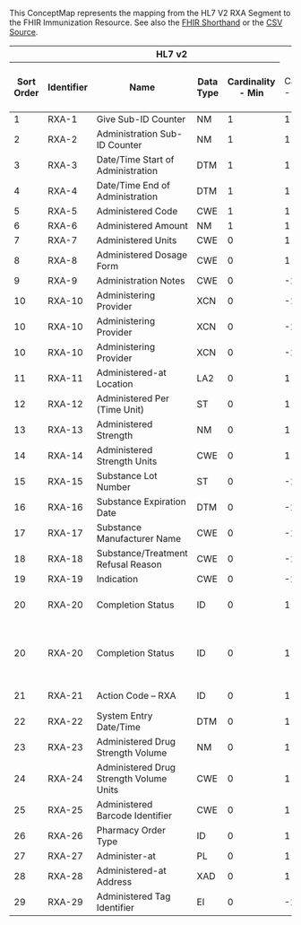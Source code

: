 
This ConceptMap represents the mapping from the HL7 V2 RXA Segment to the FHIR Immunization Resource. See also the <a href='https://github.com/HL7/v2-to-fhir/blob/master/tank/Segment RXA to Immunization.fsh'>FHIR Shorthand</a> or the <a href='https://github.com/HL7/v2-to-fhir/blob/master/mappings/segments/HL7 Segment - FHIR R4_ RXA[Immunization] - RXA.csv'>CSV Source</a>.
<table class='grid'><thead>
<tr><th colspan='6'>HL7 v2</th><th colspan='3'>Condition (IF True, args)</th><th colspan='7'>HL7 FHIR</th><th rowspan='2'>Comments</th></tr>
<tr><th title='Rows are listed in sequence of how they appear in the v2 standard. The first column, Sort Order, provides a sort order that can re-create the original v2 standard sequence in case one opts to re-sort/filter the rows.'>Sort Order</th><th title='Contains the formal Segment Name and Field Sequence according to the base standard using &quot;-&quot; as the delimiter.'>Identifier</th><th title='The formal name of the field in the most current published version.'>Name</th><th title='The data type of the field in the most current published version if not deprecated, otherwise the data type at the time it was deprecated and removed.'>Data Type</th><th title='The V2 min cardinality expressed numerically.'>Cardinality - Min</th><td style='border-right: 2px' title='The V2 max cardinality expressed numerically.'>Cardinality - Max</td><th title='Condition in an easy to read syntax (Computable ANTLR)'>Computable ANTLR</th><th title='Condition in FHIRPath Notation'>Computable FHIRPath</th><td style='border-right: 2px' title='Condition expressed in narrative form'>Narrative</td><th title='An existing FHIR attribute in the target FHIR version.'>FHIR Attribute</th><th title='A proposed extension. It will be expressed with #ext-...# around the proposed name. '>Extension</th><th title='The FHIR attribute&apos;s data type in the target FHIR version.'>Data Type</th><th title='The FHIR min cardinality expressed numerically.'>Cardinality - Min</th><td style='border-right: 2px' title='The FHIR max cardinality expressed numerically.'>Cardinality - Max</td><th title='The URL to the Data Type Map that is to be used for the attribute in this segment.'>Data Type Mapping</th><th title='The fixed or computed value to assign'>Assignment</th><th title='The URL to the Vocabulary Map that is to be used for the coded element for this attribute.'>Vocabulary Mapping<br/>(IS, ID, CE, CEN, CWE)</th></tr></thead>
<tbody>
<tr><td>1</td><td>RXA-1</td><td>Give Sub-ID Counter</td><td>NM</td><td>1</td><td style='border-right: 2px'>1</td><td></td><td></td><td style='border-right: 2px'></td><td></td><td></td><td></td><td></td><td></td><td></td><td></td><td></td><td></td></tr>
<tr><td>2</td><td>RXA-2</td><td>Administration Sub-ID Counter</td><td>NM</td><td>1</td><td style='border-right: 2px'>1</td><td></td><td></td><td style='border-right: 2px'></td><td></td><td></td><td></td><td></td><td></td><td></td><td></td><td></td><td></td></tr>
<tr><td>3</td><td>RXA-3</td><td>Date/Time Start of Administration</td><td>DTM</td><td>1</td><td style='border-right: 2px'>1</td><td></td><td></td><td style='border-right: 2px'></td><td><a href='https://hl7.org/fhir/R4/Immunization.Immunization-definitions.html#Immunization.occurrenceDateTime'>Immunization.occurrenceDateTime</a></td><td></td><td><a href='https://hl7.org/fhir/R4/Immunization.Immunization-definitions.html#Immunization.dateTime'>Immunization.dateTime</a></td><td>1</td><td>1</td><td></td><td></td><td></td><td></td></tr>
<tr><td>4</td><td>RXA-4</td><td>Date/Time End of Administration</td><td>DTM</td><td>1</td><td style='border-right: 2px'>1</td><td></td><td></td><td style='border-right: 2px'></td><td></td><td></td><td></td><td></td><td></td><td></td><td></td><td></td><td></td></tr>
<tr><td>5</td><td>RXA-5</td><td>Administered Code</td><td>CWE</td><td>1</td><td style='border-right: 2px'>1</td><td></td><td></td><td style='border-right: 2px'></td><td><a href='https://hl7.org/fhir/R4/Immunization.Immunization-definitions.html#Immunization.vaccineCode'>Immunization.vaccineCode</a></td><td></td><td><a href='https://hl7.org/fhir/R4/Immunization.Immunization-definitions.html#Immunization.CodeableConcept'>Immunization.CodeableConcept</a></td><td>1</td><td>1</td><td><a href='ConceptMap-datatype-cwe-to-codeableconcept.html'>CWE[CodeableConcept]</a></td><td></td><td></td><td></td></tr>
<tr><td>6</td><td>RXA-6</td><td>Administered Amount</td><td>NM</td><td>1</td><td style='border-right: 2px'>1</td><td></td><td></td><td style='border-right: 2px'></td><td><a href='https://hl7.org/fhir/R4/Immunization.Immunization-definitions.html#Immunization.doseQuantity.value'>Immunization.doseQuantity.value</a></td><td></td><td><a href='https://hl7.org/fhir/R4/Immunization.Immunization-definitions.html#Immunization.decimal'>Immunization.decimal</a></td><td>0</td><td>1</td><td></td><td></td><td></td><td></td></tr>
<tr><td>7</td><td>RXA-7</td><td>Administered Units</td><td>CWE</td><td>0</td><td style='border-right: 2px'>1</td><td></td><td></td><td style='border-right: 2px'></td><td><a href='https://hl7.org/fhir/R4/Immunization.Immunization-definitions.html#Immunization.doseQuantity'>Immunization.doseQuantity</a></td><td></td><td><a href='https://hl7.org/fhir/R4/Immunization.Immunization-definitions.html#Immunization.SimpleQuantity'>Immunization.SimpleQuantity</a></td><td>0</td><td>1</td><td><a href='ConceptMap-datatype-cwe-to-quantity.html'>CWE[Quantity]</a></td><td></td><td></td><td></td></tr>
<tr><td>8</td><td>RXA-8</td><td>Administered Dosage Form</td><td>CWE</td><td>0</td><td style='border-right: 2px'>1</td><td></td><td></td><td style='border-right: 2px'></td><td></td><td></td><td></td><td></td><td></td><td></td><td></td><td></td><td></td></tr>
<tr><td>9</td><td>RXA-9</td><td>Administration Notes</td><td>CWE</td><td>0</td><td style='border-right: 2px'>-1</td><td></td><td></td><td style='border-right: 2px'></td><td></td><td></td><td></td><td></td><td></td><td></td><td></td><td></td><td></td></tr>
<tr><td>10</td><td>RXA-10</td><td>Administering Provider</td><td>XCN</td><td>0</td><td style='border-right: 2px'>-1</td><td></td><td></td><td style='border-right: 2px'></td><td><a href='https://hl7.org/fhir/R4/Immunization.Immunization-definitions.html#Immunization.performer.actor'>Immunization.performer.actor</a>(<a href='https://hl7.org/fhir/R4/Immunization.Immunization-definitions.html#Immunization.Practitioner'>Immunization.Practitioner</a>)</td><td></td><td><a href='https://hl7.org/fhir/R4/references.html'>Reference</a>(<a href='https://hl7.org/fhir/R4/Immunization.Immunization-definitions.html#Immunization.Practitioner'>Immunization.Practitioner</a>)</td><td>0</td><td>-1</td><td><a href='ConceptMap-datatype-xcn-to-practitioner.html'>XCN[Practitioner]</a></td><td></td><td></td><td></td></tr>
<tr><td>10</td><td>RXA-10</td><td>Administering Provider</td><td>XCN</td><td>0</td><td style='border-right: 2px'>-1</td><td></td><td></td><td style='border-right: 2px'></td><td><a href='https://hl7.org/fhir/R4/Immunization.Immunization-definitions.html#Immunization.performer.function.coding.code'>Immunization.performer.function.coding.code</a></td><td></td><td><a href='https://hl7.org/fhir/R4/Immunization.Immunization-definitions.html#Immunization.code'>Immunization.code</a></td><td></td><td></td><td></td><td></td><td>"AP"</td><td></td></tr>
<tr><td>10</td><td>RXA-10</td><td>Administering Provider</td><td>XCN</td><td>0</td><td style='border-right: 2px'>-1</td><td></td><td></td><td style='border-right: 2px'></td><td><a href='https://hl7.org/fhir/R4/Immunization.Immunization-definitions.html#Immunization.performer.function.coding.system'>Immunization.performer.function.coding.system</a></td><td></td><td><a href='https://hl7.org/fhir/R4/Immunization.Immunization-definitions.html#Immunization.uri'>Immunization.uri</a></td><td></td><td></td><td></td><td></td><td>"<a href='http://terminology.hl7.org/CodeSystem/v2-0443'>http://terminology.hl7.org/CodeSystem/v2-0443</a>"</td><td></td></tr>
<tr><td>11</td><td>RXA-11</td><td>Administered-at Location</td><td>LA2</td><td>0</td><td style='border-right: 2px'>1</td><td></td><td></td><td style='border-right: 2px'></td><td></td><td></td><td></td><td></td><td></td><td></td><td></td><td></td><td></td></tr>
<tr><td>12</td><td>RXA-12</td><td>Administered Per (Time Unit)</td><td>ST</td><td>0</td><td style='border-right: 2px'>1</td><td></td><td></td><td style='border-right: 2px'></td><td></td><td></td><td></td><td></td><td></td><td></td><td></td><td></td><td></td></tr>
<tr><td>13</td><td>RXA-13</td><td>Administered Strength</td><td>NM</td><td>0</td><td style='border-right: 2px'>1</td><td></td><td></td><td style='border-right: 2px'></td><td></td><td></td><td></td><td></td><td></td><td></td><td></td><td></td><td></td></tr>
<tr><td>14</td><td>RXA-14</td><td>Administered Strength Units</td><td>CWE</td><td>0</td><td style='border-right: 2px'>1</td><td></td><td></td><td style='border-right: 2px'></td><td></td><td></td><td></td><td></td><td></td><td></td><td></td><td></td><td></td></tr>
<tr><td>15</td><td>RXA-15</td><td>Substance Lot Number</td><td>ST</td><td>0</td><td style='border-right: 2px'>-1</td><td></td><td></td><td style='border-right: 2px'></td><td><a href='https://hl7.org/fhir/R4/Immunization.Immunization-definitions.html#Immunization.lotNumber'>Immunization.lotNumber</a></td><td></td><td><a href='https://hl7.org/fhir/R4/Immunization.Immunization-definitions.html#Immunization.string'>Immunization.string</a></td><td>0</td><td>1</td><td></td><td></td><td></td><td></td></tr>
<tr><td>16</td><td>RXA-16</td><td>Substance Expiration Date</td><td>DTM</td><td>0</td><td style='border-right: 2px'>-1</td><td></td><td></td><td style='border-right: 2px'></td><td><a href='https://hl7.org/fhir/R4/Immunization.Immunization-definitions.html#Immunization.expirationDate'>Immunization.expirationDate</a></td><td></td><td><a href='https://hl7.org/fhir/R4/Immunization.Immunization-definitions.html#Immunization.date'>Immunization.date</a></td><td>0</td><td>1</td><td></td><td></td><td></td><td></td></tr>
<tr><td>17</td><td>RXA-17</td><td>Substance Manufacturer Name</td><td>CWE</td><td>0</td><td style='border-right: 2px'>-1</td><td></td><td></td><td style='border-right: 2px'></td><td><a href='https://hl7.org/fhir/R4/Immunization.Immunization-definitions.html#Immunization.manufacturer'>Immunization.manufacturer</a>(<a href='https://hl7.org/fhir/R4/Immunization.Immunization-definitions.html#Immunization.Organization'>Immunization.Organization</a>)</td><td></td><td><a href='https://hl7.org/fhir/R4/references.html'>Reference</a>(<a href='https://hl7.org/fhir/R4/Immunization.Immunization-definitions.html#Immunization.Organization'>Immunization.Organization</a>)</td><td>0</td><td>1</td><td><a href='ConceptMap-datatype-cwe-to-organization.html'>CWE[Organization]</a></td><td></td><td></td><td></td></tr>
<tr><td>18</td><td>RXA-18</td><td>Substance/Treatment Refusal Reason</td><td>CWE</td><td>0</td><td style='border-right: 2px'>-1</td><td></td><td></td><td style='border-right: 2px'></td><td><a href='https://hl7.org/fhir/R4/Immunization.Immunization-definitions.html#Immunization.statusReason'>Immunization.statusReason</a></td><td></td><td><a href='https://hl7.org/fhir/R4/Immunization.Immunization-definitions.html#Immunization.CodeableConcept'>Immunization.CodeableConcept</a></td><td>0</td><td>1</td><td><a href='ConceptMap-datatype-cwe-to-codeableconcept.html'>CWE[CodeableConcept]</a></td><td></td><td></td><td></td></tr>
<tr><td>19</td><td>RXA-19</td><td>Indication</td><td>CWE</td><td>0</td><td style='border-right: 2px'>-1</td><td></td><td></td><td style='border-right: 2px'></td><td><a href='https://hl7.org/fhir/R4/Immunization.Immunization-definitions.html#Immunization.reasonCode'>Immunization.reasonCode</a></td><td></td><td><a href='https://hl7.org/fhir/R4/Immunization.Immunization-definitions.html#Immunization.CodeableConcept'>Immunization.CodeableConcept</a></td><td>0</td><td>1</td><td><a href='ConceptMap-datatype-cwe-to-codeableconcept.html'>CWE[CodeableConcept]</a></td><td></td><td></td><td></td></tr>
<tr><td>20</td><td>RXA-20</td><td>Completion Status</td><td>ID</td><td>0</td><td style='border-right: 2px'>1</td><td>IF RXA-21 NOT EQUALS "D"</td><td></td><td style='border-right: 2px'></td><td><a href='https://hl7.org/fhir/R4/Immunization.Immunization-definitions.html#Immunization.status'>Immunization.status</a></td><td></td><td><a href='https://hl7.org/fhir/R4/Immunization.Immunization-definitions.html#Immunization.code'>Immunization.code</a></td><td>1</td><td>1</td><td></td><td>CompletionStatus</td><td></td><td></td></tr>
<tr><td>20</td><td>RXA-20</td><td>Completion Status</td><td>ID</td><td>0</td><td style='border-right: 2px'>1</td><td>IF NOT VALUED AND RXA-21 NOT EQUALS "D"</td><td></td><td style='border-right: 2px'></td><td><a href='https://hl7.org/fhir/R4/Immunization.Immunization-definitions.html#Immunization.status'>Immunization.status</a></td><td></td><td><a href='https://hl7.org/fhir/R4/Immunization.Immunization-definitions.html#Immunization.code'>Immunization.code</a></td><td>1</td><td>1</td><td></td><td></td><td>"completed"</td><td></td></tr>
<tr><td>21</td><td>RXA-21</td><td>Action Code – RXA</td><td>ID</td><td>0</td><td style='border-right: 2px'>1</td><td>IF RXA-21 EQUALS "D"</td><td></td><td style='border-right: 2px'></td><td><a href='https://hl7.org/fhir/R4/Immunization.Immunization-definitions.html#Immunization.status'>Immunization.status</a></td><td></td><td><a href='https://hl7.org/fhir/R4/Immunization.Immunization-definitions.html#Immunization.code'>Immunization.code</a></td><td>1</td><td>1</td><td></td><td></td><td>"entered-in-error"</td><td></td></tr>
<tr><td>22</td><td>RXA-22</td><td>System Entry Date/Time</td><td>DTM</td><td>0</td><td style='border-right: 2px'>1</td><td>IF RXA-21 EQUALS "A"</td><td></td><td style='border-right: 2px'></td><td><a href='https://hl7.org/fhir/R4/Immunization.Immunization-definitions.html#Immunization.recorded'>Immunization.recorded</a></td><td></td><td><a href='https://hl7.org/fhir/R4/Immunization.Immunization-definitions.html#Immunization.dateTime'>Immunization.dateTime</a></td><td>0</td><td>1</td><td></td><td></td><td></td><td></td></tr>
<tr><td>23</td><td>RXA-23</td><td>Administered Drug Strength Volume</td><td>NM</td><td>0</td><td style='border-right: 2px'>1</td><td></td><td></td><td style='border-right: 2px'></td><td></td><td></td><td></td><td></td><td></td><td></td><td></td><td></td><td></td></tr>
<tr><td>24</td><td>RXA-24</td><td>Administered Drug Strength Volume Units</td><td>CWE</td><td>0</td><td style='border-right: 2px'>1</td><td></td><td></td><td style='border-right: 2px'></td><td></td><td></td><td></td><td></td><td></td><td></td><td></td><td></td><td></td></tr>
<tr><td>25</td><td>RXA-25</td><td>Administered Barcode Identifier</td><td>CWE</td><td>0</td><td style='border-right: 2px'>1</td><td></td><td></td><td style='border-right: 2px'></td><td></td><td></td><td></td><td></td><td></td><td></td><td></td><td></td><td></td></tr>
<tr><td>26</td><td>RXA-26</td><td>Pharmacy Order Type</td><td>ID</td><td>0</td><td style='border-right: 2px'>1</td><td></td><td></td><td style='border-right: 2px'></td><td></td><td></td><td></td><td></td><td></td><td></td><td></td><td></td><td></td></tr>
<tr><td>27</td><td>RXA-27</td><td>Administer-at</td><td>PL</td><td>0</td><td style='border-right: 2px'>1</td><td></td><td></td><td style='border-right: 2px'></td><td><a href='https://hl7.org/fhir/R4/Immunization.Immunization-definitions.html#Immunization.location'>Immunization.location</a>(<a href='https://hl7.org/fhir/R4/Immunization.Immunization-definitions.html#Immunization.Location'>Immunization.Location</a>)</td><td></td><td><a href='https://hl7.org/fhir/R4/references.html'>Reference</a>(<a href='https://hl7.org/fhir/R4/Immunization.Immunization-definitions.html#Immunization.Location'>Immunization.Location</a>)</td><td>0</td><td>1</td><td><a href='ConceptMap-datatype-pl-to-location.html'>PL[Location]</a></td><td></td><td></td><td></td></tr>
<tr><td>28</td><td>RXA-28</td><td>Administered-at Address</td><td>XAD</td><td>0</td><td style='border-right: 2px'>1</td><td></td><td></td><td style='border-right: 2px'></td><td><a href='https://hl7.org/fhir/R4/Immunization.Immunization-definitions.html#Immunization.location'>Immunization.location</a>(<a href='https://hl7.org/fhir/R4/Immunization.Immunization-definitions.html#Immunization.Location.address'>Immunization.Location.address</a>)</td><td></td><td><a href='https://hl7.org/fhir/R4/Immunization.Immunization-definitions.html#Immunization.Address'>Immunization.Address</a></td><td>0</td><td>1</td><td><a href='ConceptMap-datatype-xad-to-address.html'>XAD[Address]</a></td><td></td><td></td><td></td></tr>
<tr><td>29</td><td>RXA-29</td><td>Administered Tag Identifier</td><td>EI</td><td>0</td><td style='border-right: 2px'>-1</td><td></td><td></td><td style='border-right: 2px'></td><td></td><td></td><td></td><td></td><td></td><td></td><td></td><td></td><td></td></tr>
</tbody>
</table>

